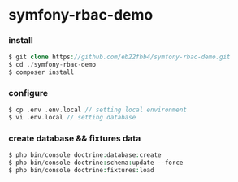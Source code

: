 # symfony-rbac-demo

### install

```php
$ git clone https://github.com/eb22fbb4/symfony-rbac-demo.git
$ cd ./symfony-rbac-demo
$ composer install
```

### configure

```php
$ cp .env .env.local // setting local environment
$ vi .env.local // setting database
```

### create database && fixtures data

```php
$ php bin/console doctrine:database:create
$ php bin/console doctrine:schema:update --force
$ php bin/console doctrine:fixtures:load
```
